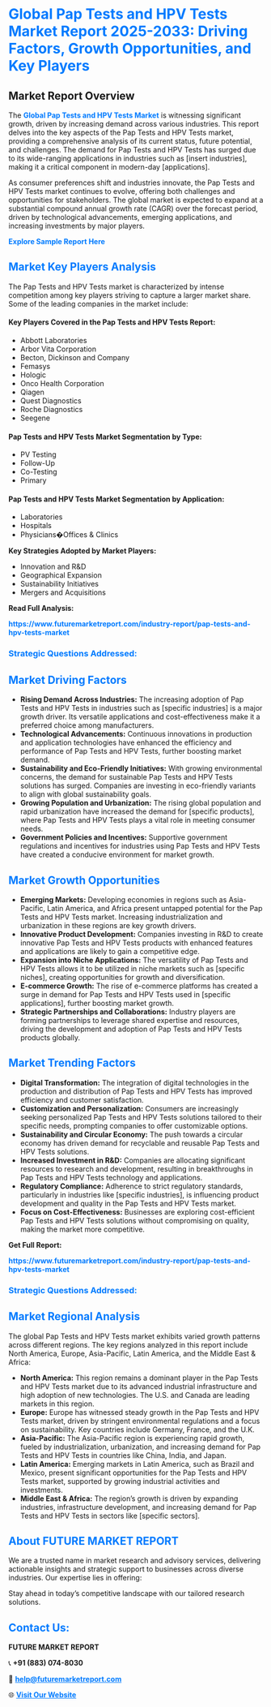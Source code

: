 <h1 style="color: #007BFF;">Global Pap Tests and HPV Tests Market Report 2025-2033: Driving Factors, Growth Opportunities, and Key Players</h1>

<section id="overview">
<h2>Market Report Overview</h2>
<p>The <a href="https://www.futuremarketreport.com/industry-report/pap-tests-and-hpv-tests-market" style="color: #007BFF; text-decoration: none;"><strong>Global Pap Tests and HPV Tests Market</strong></a> is witnessing significant growth, driven by increasing demand across various industries. This report delves into the key aspects of the Pap Tests and HPV Tests market, providing a comprehensive analysis of its current status, future potential, and challenges. The demand for Pap Tests and HPV Tests has surged due to its wide-ranging applications in industries such as [insert industries], making it a critical component in modern-day [applications].</p>
<p>As consumer preferences shift and industries innovate, the Pap Tests and HPV Tests market continues to evolve, offering both challenges and opportunities for stakeholders. The global market is expected to expand at a substantial compound annual growth rate (CAGR) over the forecast period, driven by technological advancements, emerging applications, and increasing investments by major players.</p>
</section>

<section id="overview">
<p><a href="https://www.futuremarketreport.com/request-sample/reportId=107525" style="color: #007BFF; text-decoration: none;"><strong>Explore Sample Report Here</strong></a></p>
</section>

<section id="key-players">
<h2 style="color: #007BFF;">Market Key Players Analysis</h2>
<p>The Pap Tests and HPV Tests market is characterized by intense competition among key players striving to capture a larger market share. Some of the leading companies in the market include:</p>
<h4>Key Players Covered in the Pap Tests and HPV Tests Report:</h4>
<ul><li>Abbott Laboratories</li><li>Arbor Vita Corporation</li><li>Becton, Dickinson and Company</li><li>Femasys</li><li>Hologic</li><li>Onco Health Corporation</li><li>Qiagen</li><li>Quest Diagnostics</li><li>Roche Diagnostics</li><li>Seegene</li></ul>
<h4>Pap Tests and HPV Tests Market Segmentation by Type:</h4>
<ul><li>PV Testing</li><li>Follow-Up</li><li>Co-Testing</li><li>Primary</li></ul>

<h4>Pap Tests and HPV Tests Market Segmentation by Application:</h4>
<ul><li>Laboratories</li><li>Hospitals</li><li>Physicians�Offices &amp; Clinics</li></ul>
<p><strong>Key Strategies Adopted by Market Players:</strong></p>
<ul>
<li>Innovation and R&D</li>
<li>Geographical Expansion</li>
<li>Sustainability Initiatives</li>
<li>Mergers and Acquisitions</li>
</ul>
</section>

<section>
<p><strong>Read Full Analysis: </strong></p><a href="https://www.futuremarketreport.com/industry-report/pap-tests-and-hpv-tests-market" style="color: #007BFF; text-decoration: none;"><strong>https://www.futuremarketreport.com/industry-report/pap-tests-and-hpv-tests-market</strong></a>
<h3 style="color: #007BFF;">Strategic Questions Addressed:</h3>
</section>

<section id="driving-factors">
<h2 style="color: #007BFF;">Market Driving Factors</h2>
<ul>
<li><strong>Rising Demand Across Industries:</strong> The increasing adoption of Pap Tests and HPV Tests in industries such as [specific industries] is a major growth driver. Its versatile applications and cost-effectiveness make it a preferred choice among manufacturers.</li>
<li><strong>Technological Advancements:</strong> Continuous innovations in production and application technologies have enhanced the efficiency and performance of Pap Tests and HPV Tests, further boosting market demand.</li>
<li><strong>Sustainability and Eco-Friendly Initiatives:</strong> With growing environmental concerns, the demand for sustainable Pap Tests and HPV Tests solutions has surged. Companies are investing in eco-friendly variants to align with global sustainability goals.</li>
<li><strong>Growing Population and Urbanization:</strong> The rising global population and rapid urbanization have increased the demand for [specific products], where Pap Tests and HPV Tests plays a vital role in meeting consumer needs.</li>
<li><strong>Government Policies and Incentives:</strong> Supportive government regulations and incentives for industries using Pap Tests and HPV Tests have created a conducive environment for market growth.</li>
</ul>
</section>

<section id="growth-opportunities">
<h2 style="color: #007BFF;">Market Growth Opportunities</h2>
<ul>
<li><strong>Emerging Markets:</strong> Developing economies in regions such as Asia-Pacific, Latin America, and Africa present untapped potential for the Pap Tests and HPV Tests market. Increasing industrialization and urbanization in these regions are key growth drivers.</li>
<li><strong>Innovative Product Development:</strong> Companies investing in R&D to create innovative Pap Tests and HPV Tests products with enhanced features and applications are likely to gain a competitive edge.</li>
<li><strong>Expansion into Niche Applications:</strong> The versatility of Pap Tests and HPV Tests allows it to be utilized in niche markets such as [specific niches], creating opportunities for growth and diversification.</li>
<li><strong>E-commerce Growth:</strong> The rise of e-commerce platforms has created a surge in demand for Pap Tests and HPV Tests used in [specific applications], further boosting market growth.</li>
<li><strong>Strategic Partnerships and Collaborations:</strong> Industry players are forming partnerships to leverage shared expertise and resources, driving the development and adoption of Pap Tests and HPV Tests products globally.</li>
</ul>
</section>

<section id="trending-factors">
<h2 style="color: #007BFF;">Market Trending Factors</h2>
<ul>
<li><strong>Digital Transformation:</strong> The integration of digital technologies in the production and distribution of Pap Tests and HPV Tests has improved efficiency and customer satisfaction.</li>
<li><strong>Customization and Personalization:</strong> Consumers are increasingly seeking personalized Pap Tests and HPV Tests solutions tailored to their specific needs, prompting companies to offer customizable options.</li>
<li><strong>Sustainability and Circular Economy:</strong> The push towards a circular economy has driven demand for recyclable and reusable Pap Tests and HPV Tests solutions.</li>
<li><strong>Increased Investment in R&D:</strong> Companies are allocating significant resources to research and development, resulting in breakthroughs in Pap Tests and HPV Tests technology and applications.</li>
<li><strong>Regulatory Compliance:</strong> Adherence to strict regulatory standards, particularly in industries like [specific industries], is influencing product development and quality in the Pap Tests and HPV Tests market.</li>
<li><strong>Focus on Cost-Effectiveness:</strong> Businesses are exploring cost-efficient Pap Tests and HPV Tests solutions without compromising on quality, making the market more competitive.</li>
</ul>
</section>

<section>
<p><strong>Get Full Report: </strong></p><a href="https://www.futuremarketreport.com/industry-report/pap-tests-and-hpv-tests-market" style="color: #007BFF; text-decoration: none;"><strong>https://www.futuremarketreport.com/industry-report/pap-tests-and-hpv-tests-market</strong></a>
<h3 style="color: #007BFF;">Strategic Questions Addressed:</h3>
</section>


<section id="regional-analysis">
<h2 style="color: #007BFF;">Market Regional Analysis</h2>
<p>The global Pap Tests and HPV Tests market exhibits varied growth patterns across different regions. The key regions analyzed in this report include North America, Europe, Asia-Pacific, Latin America, and the Middle East & Africa:</p>
<ul>
<li><strong>North America:</strong> This region remains a dominant player in the Pap Tests and HPV Tests market due to its advanced industrial infrastructure and high adoption of new technologies. The U.S. and Canada are leading markets in this region.</li>
<li><strong>Europe:</strong> Europe has witnessed steady growth in the Pap Tests and HPV Tests market, driven by stringent environmental regulations and a focus on sustainability. Key countries include Germany, France, and the U.K.</li>
<li><strong>Asia-Pacific:</strong> The Asia-Pacific region is experiencing rapid growth, fueled by industrialization, urbanization, and increasing demand for Pap Tests and HPV Tests in countries like China, India, and Japan.</li>
<li><strong>Latin America:</strong> Emerging markets in Latin America, such as Brazil and Mexico, present significant opportunities for the Pap Tests and HPV Tests market, supported by growing industrial activities and investments.</li>
<li><strong>Middle East & Africa:</strong> The region’s growth is driven by expanding industries, infrastructure development, and increasing demand for Pap Tests and HPV Tests in sectors like [specific sectors].</li>
</ul>
</section>

<footer>
<h2 style="color: #007BFF;">About FUTURE MARKET REPORT</h2>
<p>We are a trusted name in market research and advisory services, delivering actionable insights and strategic support to businesses across diverse industries. Our expertise lies in offering:</p>

<p>Stay ahead in today’s competitive landscape with our tailored research solutions.</p>

<h2 style="color: #007BFF;">Contact Us:</h2>
<p><strong>FUTURE MARKET REPORT</strong></p>
<p>📞 <strong>+91 (883) 074-8030</strong></p>
<p>📧 <strong><a href="mailto:help@futuremarketreport.com" style="color: #007BFF;">help@futuremarketreport.com</a></strong></p>
<p>🌐 <strong><a href="https://www.futuremarketreport.com/" style="color: #007BFF;">Visit Our Website</a></strong></p>
</footer>